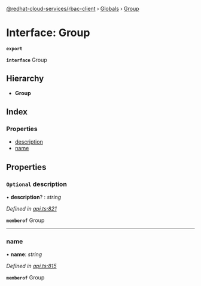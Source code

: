 [@redhat-cloud-services/rbac-client](../README.md) › [Globals](../globals.md) › [Group](group.md)

# Interface: Group

**`export`** 

**`interface`** Group

## Hierarchy

* **Group**

## Index

### Properties

* [description](group.md#optional-description)
* [name](group.md#name)

## Properties

### `Optional` description

• **description**? : *string*

*Defined in [api.ts:821](https://github.com/RedHatInsights/javascript-clients/blob/master/packages/rbac/api.ts#L821)*

**`memberof`** Group

___

###  name

• **name**: *string*

*Defined in [api.ts:815](https://github.com/RedHatInsights/javascript-clients/blob/master/packages/rbac/api.ts#L815)*

**`memberof`** Group
